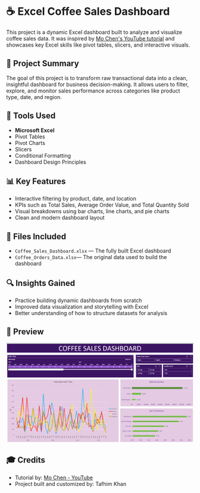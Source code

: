 # ☕ Excel Coffee Sales Dashboard

This project is a dynamic Excel dashboard built to analyze and visualize coffee sales data. It was inspired by [Mo Chen's YouTube tutorial](https://www.youtube.com/watch?v=m13o5aqeCbM) and showcases key Excel skills like pivot tables, slicers, and interactive visuals.

## 📌 Project Summary

The goal of this project is to transform raw transactional data into a clean, insightful dashboard for business decision-making. It allows users to filter, explore, and monitor sales performance across categories like product type, date, and region.

## 🧰 Tools Used

- **Microsoft Excel**
- Pivot Tables
- Pivot Charts
- Slicers
- Conditional Formatting
- Dashboard Design Principles

## 📊 Key Features

- Interactive filtering by product, date, and location
- KPIs such as Total Sales, Average Order Value, and Total Quantity Sold
- Visual breakdowns using bar charts, line charts, and pie charts
- Clean and modern dashboard layout

## 📁 Files Included

- `Coffee_Sales_Dashboard.xlsx` — The fully built Excel dashboard
- `Coffee_Orders_Data.xlsx`— The original data used to build the dashboard

## 🔍 Insights Gained

- Practice building dynamic dashboards from scratch
- Improved data visualization and storytelling with Excel
- Better understanding of how to structure datasets for analysis

## 📸 Preview

![Dashboard Preview](Coffee_Sales_Dashboard_Preview.png)

## 🎓 Credits

- Tutorial by: [Mo Chen - YouTube](https://www.youtube.com/watch?v=m13o5aqeCbM)
- Project built and customized by: Tafhim Khan


